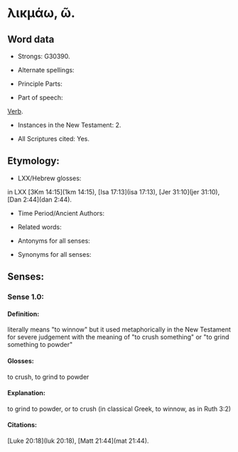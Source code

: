 # λικμάω, ῶ.

<!-- Status: S3=Needs2ndReview -->
<!-- Lexica used for edits: BDAG, FFM, LN, A-S -->

## Word data

* Strongs: G30390.

* Alternate spellings:



* Principle Parts: 


* Part of speech: 

[Verb](http://ugg.readthedocs.io/en/latest/verb.html).

* Instances in the New Testament: 2.

* All Scriptures cited: Yes.

## Etymology: 

* LXX/Hebrew glosses: 

in LXX [3Km 14:15](1km 14:15), [Isa 17:13](isa 17:13), [Jer 31:10](jer 31:10), [Dan 2:44](dan 2:44).

* Time Period/Ancient Authors: 


* Related words: 

* Antonyms for all senses:

* Synonyms for all senses: 


## Senses: 



### Sense  1.0: 

#### Definition: 

literally means "to winnow" but it used metaphorically in the New Testament for severe judgement with the meaning of "to crush something" or "to grind something to powder"

#### Glosses: 

to crush, to grind to powder

#### Explanation: 

to grind to powder, or to crush (in classical Greek, to winnow, as in Ruth 3:2)

#### Citations: 

[Luke 20:18](luk 20:18), [Matt 21:44](mat 21:44).
